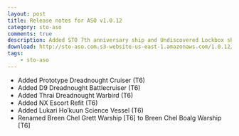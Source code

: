 ```yaml
---
layout: post
title: Release notes for ASO v1.0.12
category: sto-aso
comments: true
description: Added STO 7th anniversary ship and Undiscovered Lockbox ships
download: http://sto-aso.com.s3-website-us-east-1.amazonaws.com/1.0.12/sto-aso.zip
tags:
    - sto-aso
---
```


 - Added Prototype Dreadnought Cruiser (T6)
 - Added D9 Dreadnought Battlecruiser (T6)
 - Added Thrai Dreadnought Warbird (T6)
 - Added NX Escort Refit (T6)
 - Added Lukari Ho’kuun Science Vessel (T6)
 - Renamed Breen Chel Grett Warship [T6] to Breen Chel Boalg Warship [T6]